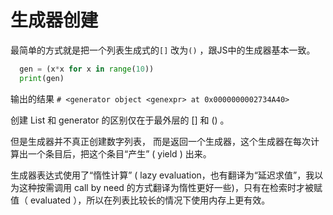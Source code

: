 # 生成器创建
最简单的方式就是把一个列表生成式的`[]` 改为`()` ，跟JS中的生成器基本一致。
```python
  gen = (x*x for x in range(10))
  print(gen) 
```
输出的结果
`# <generator object <genexpr> at 0x0000000002734A40>`

创建 List 和 generator 的区别仅在于最外层的 [] 和 () 。

但是生成器并不真正创建数字列表， 而是返回一个生成器，这个生成器在每次计算出一个条目后，把这个条目“产生” ( yield ) 出来。

生成器表达式使用了“惰性计算” ( lazy evaluation，也有翻译为“延迟求值”，我以为这种按需调用 call by need 的方式翻译为惰性更好一些)，只有在检索时才被赋值（ evaluated ），所以在列表比较长的情况下使用内存上更有效。